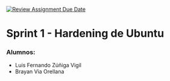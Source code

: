 [![Review Assignment Due Date](https://classroom.github.com/assets/deadline-readme-button-22041afd0340ce965d47ae6ef1cefeee28c7c493a6346c4f15d667ab976d596c.svg)](https://classroom.github.com/a/A04QAW6X)

# Sprint 1 - Hardening de Ubuntu

### Alumnos:
- Luis Fernando Zúñiga Vigil
- Brayan Via Orellana
## 
